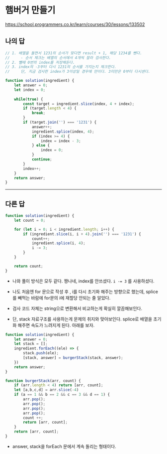 # 햄버거 만들기

https://school.programmers.co.kr/learn/courses/30/lessons/133502

## 나의 답

```js
// 1. 배열을 돌면서 1231의 순서가 맞다면 result + 1, 해당 1234를 뺀다.
//     - 순서 체크는 배열의 순서에서 4개씩 잘라 검사한다.
// 2. 뺄때 0번의 index를 저장해둔다.
// 3. index의 -3부터 다시 1231의 순서를 가지는지 체크한다.
//     단, 지금 검사한 index가 3이상일 경우에 만이다. 3미만은 0부터 다시센다.

function solution(ingredient) {
    let answer = 0;
    let index = 0;
    
    while(true) {
        const target = ingredient.slice(index, 4 + index);
        if (target.length < 4) {
            break;
        }
        if (target.join('') === '1231') {
            answer++;
            ingredient.splice(index, 4);
            if (index >= 4) {
                index = index - 3;
            } else {
                index = 0;
            }
            continue;
        }
        index++;
    }
    return answer;
}
```

---

## 다른 답

```js
function solution(ingredient) {
    let count = 0;

    for (let i = 0; i < ingredient.length; i++) {
        if (ingredient.slice(i, i + 4).join('') === '1231') {
            count++;
            ingredient.splice(i, 4);
            i -= 3;
        }
    }

    return count;
}
```

- 나와 풀이 방식은 모두 같다. 짱나네, index를 안쓰셨다. `i -= 3` 를 사용하셨다.

- 나도 처음엔 for 문으로 작성 후 , i를 다시 초기화 해주는 방향으로 했는데, splice를 빼먹는 바람에 for문의 i에 재할당 안되는 줄 알았다.

- 검사 코드 자체는 string으로 변환해서 비교하는게 확실히 깔끔해보인다.

- 단, stack 자료구조를 사용하는게 문제의 취지와 맞아보인다. splice로 배열을 초기화 해주면 속도가 느려지게 된다. 아래를 보자.


```js
function solution(ingredient) {
    let answer = 0;
    let stack = [];
    ingredient.forEach((ele) => {
        stack.push(ele);
        [stack, answer] = burgerStack(stack, answer);
    })
    return answer;
}

function burgerStack(arr, count) {
    if (arr.length < 4) return [arr, count];
    let [a,b,c,d] = arr.slice(-4)
    if (a == 1 && b == 2 && c == 3 && d == 1) {
        arr.pop();
        arr.pop();
        arr.pop();
        arr.pop();
        count ++;
        return [arr, count];
    }
    return [arr, count];
}

```

- answer, stack을 forEach 문에서 계속 돌리는 형태이다.
